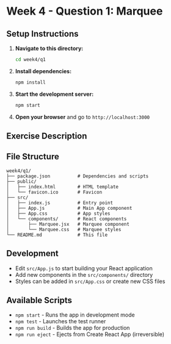 # Week 4 - Question 1: Marquee

## Setup Instructions

1. **Navigate to this directory:**
   ```bash
   cd week4/q1
   ```

2. **Install dependencies:**
   ```bash
   npm install
   ```

3. **Start the development server:**
   ```bash
   npm start
   ```

4. **Open your browser** and go to `http://localhost:3000`

## Exercise Description

## File Structure

```
week4/q1/
├── package.json          # Dependencies and scripts
├── public/
│   ├── index.html        # HTML template
│   └── favicon.ico       # Favicon
├── src/
│   ├── index.js          # Entry point
│   ├── App.js            # Main App component
│   ├── App.css           # App styles
│   └── components/       # React components
│       ├── Marquee.jsx   # Marquee component
│       └── Marquee.css   # Marquee styles
└── README.md             # This file
```

## Development

- Edit `src/App.js` to start building your React application
- Add new components in the `src/components/` directory
- Styles can be added in `src/App.css` or create new CSS files

## Available Scripts

- `npm start` - Runs the app in development mode
- `npm test` - Launches the test runner
- `npm run build` - Builds the app for production
- `npm run eject` - Ejects from Create React App (irreversible)